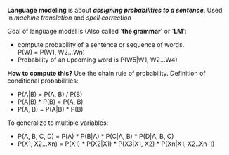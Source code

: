 **Language modeling** is about _**assigning probabilities to a sentence**_.
Used in _machine translation_ and _spell correction_

Goal of language model is (Also called '**the grammar**' or '**LM**':  

- compute probability of a sentence or sequence of words.  
P(W) = P(W1, W2...Wn)  
- Probability of an upcoming word is P(W5|W1, W2...W4)

**How to compute this?** Use the chain rule of probability. Definition of conditional probabilities:  

- P(A|B) = P(A, B) / P(B)
- P(A|B) * P(B) = P(A, B)
- P(A, B) = P(A|B) * P(B)  

To generalize to multiple variables:

- P(A, B, C, D) = P(A) * P(B|A) * P(C|A, B) * P(D|A, B, C)
- P(X1, X2...Xn) = P(X1) * P(X2|X1) * P(X3|X1, X2) * P(Xn|X1, X2..Xn-1)
 






